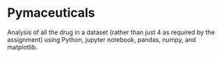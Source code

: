 # Pymaceuticals
Analysis of all the drug in a dataset (rather than just 4 as required by the assignment) using Python, jupyter notebook, pandas, numpy, and matplotlib.
